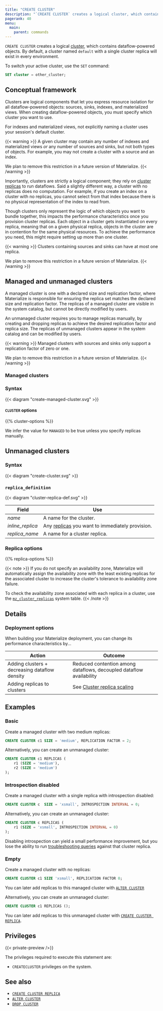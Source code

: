 ```yaml
---
title: "CREATE CLUSTER"
description: "`CREATE CLUSTER` creates a logical cluster, which contains indexes."
pagerank: 40
menu:
  main:
    parent: commands
---
```


`CREATE CLUSTER` creates a logical [cluster](/get-started/key-concepts#clusters),
which contains dataflow-powered objects. By default, a cluster named `default`
with a single cluster replica will exist in every environment.

To switch your active cluster, use the `SET` command:

```sql
SET cluster = other_cluster;
```

## Conceptual framework

Clusters are logical components that let you express resource isolation for all
dataflow-powered objects: sources, sinks, indexes, and materialized views. When
creating dataflow-powered objects, you must specify which cluster you want to
use.

For indexes and materialized views, not explicitly naming a cluster uses your
session's default cluster.

{{< warning >}}
A given cluster may contain any number of indexes and materialized views *or*
any number of sources and sinks, but not both types of objects. For example,
you may not create a cluster with a source and an index.

We plan to remove this restriction in a future version of Materialize.
{{< /warning >}}

Importantly, clusters are strictly a logical component; they rely on [cluster
replicas](/get-started/key-concepts#cluster-replicas) to run dataflows. Said a
slightly different way, a cluster with no replicas does no computation. For
example, if you create an index on a cluster with no replicas, you cannot select
from that index because there is no physical representation of the index to read
from.

Though clusters only represent the logic of which objects you want to bundle
together, this impacts the performance characteristics once you provision
cluster replicas. Each object in a cluster gets instantiated on every replica,
meaning that on a given physical replica, objects in the cluster are in
contention for the same physical resources. To achieve the performance you need,
this might require setting up more than one cluster.

{{< warning >}}
Clusters containing sources and sinks can have at most one replica.

We plan to remove this restriction in a future version of Materialize.
{{< /warning >}}

## Managed and unmanaged clusters

A managed cluster is one with a declared size and replication factor, where
Materialize is responsible for ensuring the replica set matches the declared
size and replication factor. The replicas of a managed cluster are visible in
the system catalog, but cannot be directly modified by users.

An unmanaged cluster requires you to manage replicas manually, by creating and
dropping replicas to achieve the desired replication factor and replica size.
The replicas of unmanaged clusters appear in the system catalog and can be
modified by users.


{{< warning >}}
Managed clusters with sources and sinks only support a replication factor of zero or one.

We plan to remove this restriction in a future version of Materialize.
{{< /warning >}}

### Managed clusters

### Syntax


{{< diagram "create-managed-cluster.svg" >}}

#### `CLUSTER` options

{{% cluster-options %}}

We infer the value for `MANAGED` to be true unless you specify replicas manually.

## Unmanaged clusters

### Syntax

{{< diagram "create-cluster.svg" >}}

### `replica_definition`

{{< diagram "cluster-replica-def.svg" >}}

Field | Use
------|-----
_name_ | A name for the cluster.
_inline_replica_ | Any [replicas](#replica_definition) you want to immediately provision.
_replica_name_ | A name for a cluster replica.

### Replica options

{{% replica-options %}}

{{< note >}}
If you do not specify an availability zone, Materialize will automatically
assign the availability zone with the least existing replicas for the
associated cluster to increase the cluster's tolerance to availability zone
failure.

To check the availability zone associated with each replica in a cluster, use
the [`mz_cluster_replicas`](/sql/system-catalog/mz_catalog/#mz_cluster_replicas)
system table.
{{< /note >}}

## Details

### Deployment options

When building your Materialize deployment, you can change its performance characteristics by...

Action | Outcome
-------|---------
Adding clusters + decreasing dataflow density | Reduced contention among dataflows, decoupled dataflow availability
Adding replicas to clusters | See [Cluster replica scaling](/sql/create-cluster#deployment-options)

## Examples

### Basic

Create a managed cluster with two medium replicas:

```sql
CREATE CLUSTER c1 SIZE = 'medium', REPLICATION FACTOR = 2;
```

Alternatively, you can create an unmanaged cluster:

```sql
CREATE CLUSTER c1 REPLICAS (
    r1 (SIZE = 'medium'),
    r2 (SIZE = 'medium')
);
```

### Introspection disabled

Create a managed cluster with a single replica with introspection disabled:

```sql
CREATE CLUSTER c  SIZE = 'xsmall', INTROSPECTION INTERVAL = 0;
```

Alternatively, you can create an unmanaged cluster:

```sql
CREATE CLUSTER c REPLICAS (
    r1 (SIZE = 'xsmall', INTROSPECTION INTERVAL = 0)
);
```

Disabling introspection can yield a small performance improvement, but you lose
the ability to run [troubleshooting queries](/ops/troubleshooting/) against
that cluster replica.

### Empty

Create a managed cluster with no replicas:

```sql
CREATE CLUSTER c1 SIZE 'xsmall', REPLICATION FACTOR 0;
```

You can later add replicas to this managed cluster with [`ALTER CLUSTER`](/sql/alter-cluster/.
)

Alternatively, you can create an unmanaged cluster:

```sql
CREATE CLUSTER c1 REPLICAS ();
```

You can later add replicas to this unmanaged cluster with [`CREATE CLUSTER
REPLICA`](../create-cluster-replica).

## Privileges

{{< private-preview />}}

The privileges required to execute this statement are:

- `CREATECLUSTER` privileges on the system.

## See also

- [`CREATE CLUSTER REPLICA`](/sql/create-cluster-replica)
- [`ALTER CLUSTER`](/sql/alter-cluster/)
- [`DROP CLUSTER`](/sql/drop-cluster/)

[AWS availability zone IDs]: https://docs.aws.amazon.com/ram/latest/userguide/working-with-az-ids.html
